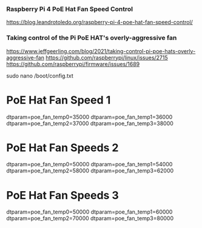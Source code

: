 ### Raspberry Pi 4 PoE Hat Fan Speed Control
https://blog.leandrotoledo.org/raspberry-pi-4-poe-hat-fan-speed-control/

### Taking control of the Pi PoE HAT's overly-aggressive fan
https://www.jeffgeerling.com/blog/2021/taking-control-pi-poe-hats-overly-aggressive-fan
https://github.com/raspberrypi/linux/issues/2715
https://github.com/raspberrypi/firmware/issues/1689

sudo nano /boot/config.txt

# PoE Hat Fan Speed 1
dtparam=poe_fan_temp0=35000
dtparam=poe_fan_temp1=36000
dtparam=poe_fan_temp2=37000
dtparam=poe_fan_temp3=38000

# PoE Hat Fan Speeds 2 
dtparam=poe_fan_temp0=50000
dtparam=poe_fan_temp1=54000
dtparam=poe_fan_temp2=58000
dtparam=poe_fan_temp3=62000

# PoE Hat Fan Speeds 3
dtparam=poe_fan_temp0=50000
dtparam=poe_fan_temp1=60000
dtparam=poe_fan_temp2=70000
dtparam=poe_fan_temp3=80000